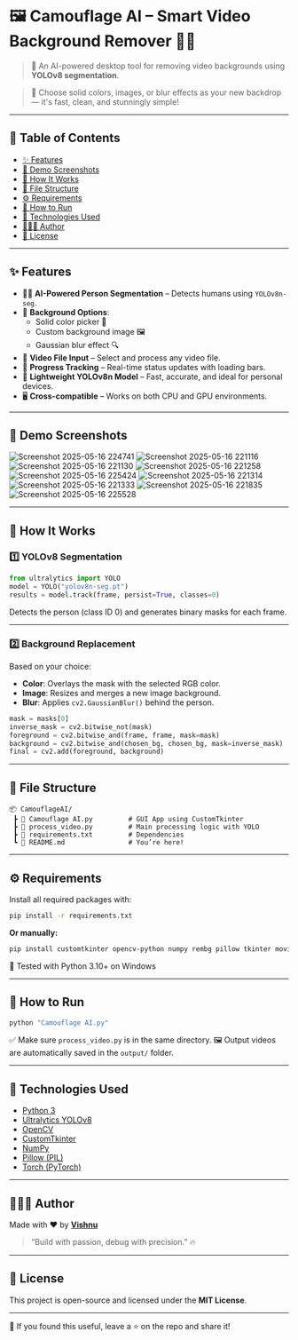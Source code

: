 # 🖼️ Camouflage AI – Smart Video Background Remover 🎥🧠

> 🎯 An AI-powered desktop tool for removing video backgrounds using **YOLOv8 segmentation**.

> 🎨 Choose solid colors, images, or blur effects as your new backdrop — it's fast, clean, and stunningly simple!

---

## 📌 Table of Contents

- [✨ Features](#-features)
- [📸 Demo Screenshots](#-demo-screenshots)
- [🧠 How It Works](#-how-it-works)
- [📁 File Structure](#-file-structure)
- [⚙️ Requirements](#-requirements)
- [🚀 How to Run](#-how-to-run)
- [🧩 Technologies Used](#-technologies-used)
- [👨🏻‍💻 Author](#-author)
- [📜 License](#-license)

---

## ✨ Features

- 🧍‍♂️ **AI-Powered Person Segmentation** – Detects humans using `YOLOv8n-seg`.
- 🎨 **Background Options**:
  - Solid color picker 🎨
  - Custom background image 🖼️
  - Gaussian blur effect 🔍
- 📂 **Video File Input** – Select and process any video file.
- 🔄 **Progress Tracking** – Real-time status updates with loading bars.
- 🧠 **Lightweight YOLOv8n Model** – Fast, accurate, and ideal for personal devices.
- 🖥️ **Cross-compatible** – Works on both CPU and GPU environments.

---

## 📸 Demo Screenshots
![Screenshot 2025-05-16 224741](https://github.com/user-attachments/assets/19f6379f-be12-48da-9900-4fb0ae2a0f38)
![Screenshot 2025-05-16 221116](https://github.com/user-attachments/assets/2fb29eda-9f6b-49df-9951-e57cb9d0dc70)
![Screenshot 2025-05-16 221130](https://github.com/user-attachments/assets/75556332-15d5-4bed-9807-89564494235d)
![Screenshot 2025-05-16 221258](https://github.com/user-attachments/assets/d03c90df-c265-465c-b248-6face805e649)
![Screenshot 2025-05-16 225424](https://github.com/user-attachments/assets/d095e2c9-99a3-4645-8a66-608d62c512ae)
![Screenshot 2025-05-16 221314](https://github.com/user-attachments/assets/db1e042d-a354-4409-8a34-2ba9bd74be3a)
![Screenshot 2025-05-16 221333](https://github.com/user-attachments/assets/1455e6b6-00af-4637-9838-05b10228b259)
![Screenshot 2025-05-16 221835](https://github.com/user-attachments/assets/d3feec9f-510c-4694-a3e8-e88070b16726)
![Screenshot 2025-05-16 225528](https://github.com/user-attachments/assets/0d7c12b9-4567-447f-a32e-62e41f6e3883)



---

## 🧠 How It Works

### 1️⃣ YOLOv8 Segmentation

```python
from ultralytics import YOLO
model = YOLO("yolov8n-seg.pt")
results = model.track(frame, persist=True, classes=0)
````

Detects the person (class ID 0) and generates binary masks for each frame.

---

### 2️⃣ Background Replacement

Based on your choice:

* **Color**: Overlays the mask with the selected RGB color.
* **Image**: Resizes and merges a new image background.
* **Blur**: Applies `cv2.GaussianBlur()` behind the person.

```python
mask = masks[0]
inverse_mask = cv2.bitwise_not(mask)
foreground = cv2.bitwise_and(frame, frame, mask=mask)
background = cv2.bitwise_and(chosen_bg, chosen_bg, mask=inverse_mask)
final = cv2.add(foreground, background)
```

---

## 📁 File Structure

```
📦 CamouflageAI/
 ┣ 📄 Camouflage AI.py         # GUI App using CustomTkinter
 ┣ 📄 process_video.py         # Main processing logic with YOLO
 ┣ 📄 requirements.txt         # Dependencies
 ┗ 📄 README.md                # You’re here!
```

---

## ⚙️ Requirements

Install all required packages with:

```bash
pip install -r requirements.txt
```

**Or manually:**

```bash
pip install customtkinter opencv-python numpy rembg pillow tkinter moviepy matplotlib scikit-image tqdm pyperclip
```

📝 Tested with Python 3.10+ on Windows

---

## 🚀 How to Run

```bash
python "Camouflage AI.py"
```

✅ Make sure `process_video.py` is in the same directory.
🖼️ Output videos are automatically saved in the `output/` folder.

---

## 🧩 Technologies Used

* [Python 3](https://www.python.org/)
* [Ultralytics YOLOv8](https://github.com/ultralytics/ultralytics)
* [OpenCV](https://opencv.org/)
* [CustomTkinter](https://github.com/TomSchimansky/CustomTkinter)
* [NumPy](https://numpy.org/)
* [Pillow (PIL)](https://pypi.org/project/Pillow/)
* [Torch (PyTorch)](https://pytorch.org/)

---

## 👨🏻‍💻 Author

Made with ❤️ by [**Vishnu**](https://www.linkedin.com/in/vishnu-v-31583b327/)

> “Build with passion, debug with precision.” 🔥

---

## 📜 License

This project is open-source and licensed under the **MIT License**.

---

🌟 If you found this useful, leave a ⭐ on the repo and share it!

```

